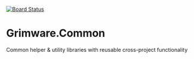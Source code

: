 [![Board Status](https://dev.azure.com/grimware/49dbd923-5dbf-4cef-95d5-222ba1818dbe/3e68e6d9-9368-481d-96ef-58035a3149c5/_apis/work/boardbadge/2c00f20b-10f9-4065-8f23-4065a2f321b7)](https://dev.azure.com/grimware/49dbd923-5dbf-4cef-95d5-222ba1818dbe/_boards/board/t/3e68e6d9-9368-481d-96ef-58035a3149c5/Microsoft.RequirementCategory)
# Grimware.Common
Common helper &amp; utility libraries with reusable cross-project functionality
